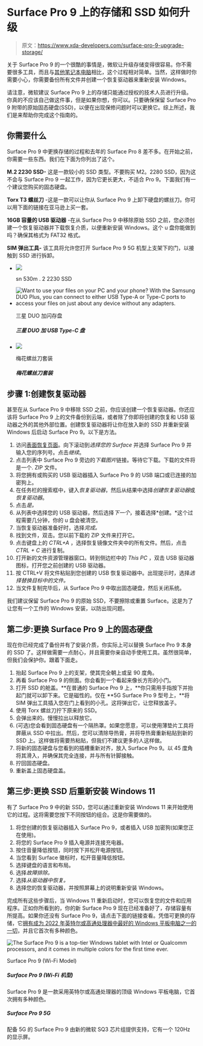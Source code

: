 # Surface Pro 9 上的存储和 SSD 如何升级

> 原文：<https://www.xda-developers.com/surface-pro-9-upgrade-storage/>

关于 Surface Pro 9 的一个很酷的事情是，微软让升级存储变得很容易。你不需要很多工具，而且与[其他笔记本电脑](https://www.xda-developers.com/best-windows-tablets/)相比，这个过程相对简单。当然，这样做时你需要小心，你需要备份所有文件并创建一个恢复驱动器来重新安装 Windows。

请注意，微软建议 Surface Pro 9 上的存储只能通过授权的技术人员进行升级。你真的不应该自己做这件事，但是如果你想，你可以。只要确保保留 Surface Pro 9 附带的原始固态硬盘(SSD)，以便在出现保修问题时可以更换它。综上所述，我们是来帮助你完成这个指南的。

## 你需要什么

Surface Pro 9 中更换存储的过程和去年的 Surface Pro 8 差不多。在开始之前，你需要一些东西。我们在下面为你列出了这个。

**M.2 2230 SSD-** 这是一款较小的 SSD 类型。不要购买 M2。2280 SSD，因为这不会与 Surface Pro 9 一起工作，因为它更长更大，不适合 Pro 9。下面我们有一个建议您购买的固态硬盘。

**Torx T3 螺丝刀** -这是一款可以让你从 Surface Pro 9 上卸下硬盘的螺丝刀。你可以用下面的链接在亚马逊上买一套。

**16GB 容量的 USB 驱动器** -在从 Surface Pro 9 中移除原始 SSD 之前，您必须创建一个恢复驱动器并下载恢复介质，以便重新安装 Windows。这个 u 盘你能做到吗？确保其格式为 FAT32 格式。

**SIM 弹出工具-** 该工具将允许您打开 Surface Pro 9 5G 机型上支架下的门，以接触到 SSD 进行拆卸。

*   <picture>![](img/970126ef9313f578b96e8035746b317c.png)</picture>

    sn 530m . 2 2230 SSD

*   <picture>![Want to use your files on your PC and your phone? With the Samsung DUO Plus, you can connect to either USB Type-A or Type-C ports to access your files on just about any device without any adapters.](img/97accaaed29518f7dfdfa0dcd55fe907.png)</picture>

    三星 DUO 加闪存盘

    ##### 三星 DUO 加 USB Type-C 盘

*   <picture>![](img/28534f4af5941a4785ccd28c4014df4d.png)</picture>

    梅花螺丝刀套装

    ##### 梅花螺丝刀套装

## 步骤 1:创建恢复驱动器

甚至在从 Surface Pro 9 中移除 SSD 之前，你应该创建一个恢复驱动器。你还应该将 Surface Pro 9 上的文件备份到云端，或者除了你即将创建的恢复和 USB 驱动器之外的其他外部位置。创建恢复驱动器将让你在放入新的 SSD 并重新安装 Windows 后启动 Surface Pro 9。以下是方法。

1.  访问[表面恢复页面](https://support.microsoft.com/en-us/surface-recovery-image)。向下滚动到*选择您的 Surface* 并选择 Surface Pro 9 并输入您的序列号。点击*继续*。
2.  点击列表中 Surface Pro 9 旁边的*下载图片*链接。等待它下载。下载的文件将是一个. ZIP 文件。
3.  将您拥有或购买的 USB 驱动器插入 Surface Pro 9 的 USB 端口或已连接的加密狗上。
4.  在任务栏的搜索框中，键入*恢复驱动器*，然后从结果中选择*创建恢复驱动器*或*恢复驱动器*。
5.  点击*是。*
6.  从列表中选择您的 USB 驱动器，然后选择*下一个*，接着选择*创建。*这个过程需要几分钟，你的 u 盘会被清空。
7.  当恢复驱动器准备好时，选择*完成。*
8.  找到文件，双击。您以前下载的 ZIP 文件来打开它。
9.  点击键盘上的 *CTRL+A* ，选择恢复镜像文件夹中的所有文件。然后，点击 *CTRL + C* 进行复制。
10.  打开新的文件资源管理器窗口。转到侧边栏中的 *This PC* ，双击 USB 驱动器图标，打开您之前创建的 USB 驱动器。
11.  按 CTRL+V 将文件粘贴到您创建的 USB 恢复驱动器中。出现提示时，选择*选择替换目标中的文件。*
12.  当文件复制完毕后，从 Surface Pro 9 中取出固态硬盘，然后关闭系统。

我们建议保留 Surface Pro 9 的原始 SSD，不要擦除或重置 Surface。这是为了让您有一个工作的 Windows 安装，以防出现问题。

## 第二步:更换 Surface Pro 9 上的固态硬盘

现在你已经完成了备份并有了安装介质，你实际上可以替换 Surface Pro 9 本身的 SSD 了。这样做需要一点耐心，并且需要你亲自动手使用工具。虽然很简单，但我们会保护你。跟着下面走。

1.  抬起 Surface Pro 9 上的支架，使其完全朝上或呈 90 度角。
2.  再看 Surface Pro 9 的侧面。你会看到一个看起来像长方形的小门。
3.  打开 SSD 的舱盖。**在普通的 Surface Pro 9 上，**你只需用手指按下并抬起门就可以卸下来。它是磁性的。仅在 **5G Surface Pro 9 型号上，**将 SIM 弹出工具插入您在门上看到的小孔。这将弹出它，让您释放盖子。
4.  使用 Torx 螺丝刀拧下原来的 SSD。
5.  会弹出来的。慢慢拉出以释放它。
6.  (可选)您会看到固态硬盘有一个隔热罩。如果您愿意，可以使用薄垫片工具将屏蔽从 SSD 中拉出。然后，您可以清除导热膏，并将导热膏重新粘贴到新的 SSD 上。这样做将需要热粘贴，但我们不建议更多的人这样做。
7.  将新的固态硬盘与您看到的插槽重新对齐，放入 Surface Pro 9。以 45 度角将其滑入，并确保其完全连接，并与所有针脚接触。
8.  拧回固态硬盘。
9.  重新盖上固态硬盘盖。

## 第三步:更换 SSD 后重新安装 Windows 11

有了 Surface Pro 9 中的新 SSD，您可以通过重新安装 Windows 11 来开始使用它的过程。这将需要您按下不同按钮的组合。这是你需要做的。

1.  将您创建的恢复驱动器插入 Surface Pro 9，或者插入 USB 加密狗(如果您正在使用)。
2.  将您的 Surface Pro 9 插入电源并连接充电器。
3.  按住音量降低按钮，同时按下并松开电源按钮。
4.  当您看到 Surface 徽标时，松开音量降低按钮。
5.  选择键盘的语言和布局。
6.  选择*故障排除。*
7.  选择*从驱动器中恢复。*
8.  选择您的恢复驱动器，并按照屏幕上的说明重新安装 Windows。

完成所有这些步骤后，当 Windows 11 重新启动时，您可以恢复您的文件和应用程序。正如你所看到的，你的新 Surface Pro 9 现在已经准备好了，存储容量有所提高。如果你还没有 Surface Pro 9，请点击下面的链接查看。凭借可更换的存储，它[拥有成为 2022 年英特尔或高通处理器中最好的 Windows 平板电脑之一的一切](https://www.xda-developers.com/best-microsoft-surface-pcs/)，并且它首次有多种颜色。

 <picture>![The Surface Pro 9 is a top-tier Windows tablet with Intel or Qualcomm processors, and it comes in multiple colors for the first time ever.](img/c897b1dbaad1bda308e45baff9efe412.png)</picture> 

Surface Pro 9 (Wi-Fi Model)

##### Surface Pro 9 (Wi-Fi 机型)

Surface Pro 9 是一款采用英特尔或高通处理器的顶级 Windows 平板电脑，它首次拥有多种颜色。

##### Surface Pro 9 5G

配备 5G 的 Surface Pro 9 由新的微软 SQ3 芯片组提供支持，它有一个 120Hz 的显示屏。